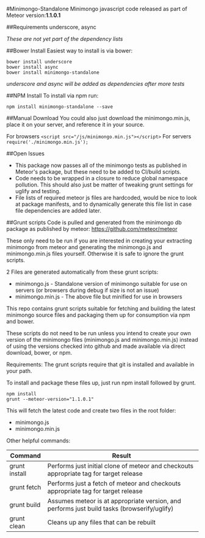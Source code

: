 #Minimongo-Standalone
Minimongo javascript code released as part of Meteor version:**1.1.0.1**

##Requirements
underscore, async

*These are not yet part of the dependency lists*

##Bower Install
Easiest way to install is via bower:
```
bower install underscore
bower install async
bower install minimongo-standalone
```

*underscore and async will be added as dependencies after more tests*

##NPM Install
To install via npm run:

`npm install minimongo-standalone --save`

##Manual Download
You could also just download the minimongo.min.js, place it on your server, and reference it in your source.

For browsers
`<script src="/js/minimongo.min.js"></script>`
For servers
`require('./minimongo.min.js');`

##Open Issues
* This package now passes all of the minimongo tests as published in Meteor's package, but these need to be added to CI/build scripts.
* Code needs to be wrapped in a closure to reduce global namespace pollution. This should also just be matter of tweaking grunt settings for uglify and testing.
* File lists of required meteor js files are hardcoded, would be nice to look at package manifests, and to dynamically generate this file list in case file dependencies are added later.

##Grunt scripts
Code is pulled and generated from the minimongo db package as published by meteor: https://github.com/meteor/meteor

These only need to be run if you are interested in creating your extracting minimongo from meteor and generating the minimongo.js and minimongo.min.js files yourself. Otherwise it is safe to ignore the grunt scripts.

2 Files are generated automatically from these grunt scripts:
* minimongo.js - Standalone version of minimongo suitable for use on servers (or browsers during debug if size is not an issue)
* minimongo.min.js - The above file but minified for use in browsers

This repo contains grunt scripts suitable for fetching and building the latest minimongo source files and packaging them up for consumption via npm and bower.

These scripts do not need to be run unless you intend to create your own version of the minimongo files (minimongo.js and minimongo.min.js) instead of using the versions checked into github and made available via direct download, bower, or npm.

Requirements:
The grunt scripts require that git is installed and available in your path.

To install and package these files up, just run npm install followed by grunt.

```
npm install
grunt --meteor-version="1.1.0.1"
```

This will fetch the latest code and create two files in the root folder:
* minimongo.js
* minimongo.min.js

Other helpful commands:

|Command|Result|
|-------|--------|
|grunt install|Performs just initial clone of meteor and checkouts appropriate tag for target release|
|grunt fetch|Performs just a fetch of meteor and checkouts appropriate tag for target release|
|grunt build|Assumes meteor is at appropriate version, and performs just build tasks (browserify/uglify)|
|grunt clean|Cleans up any files that can be rebuilt|
